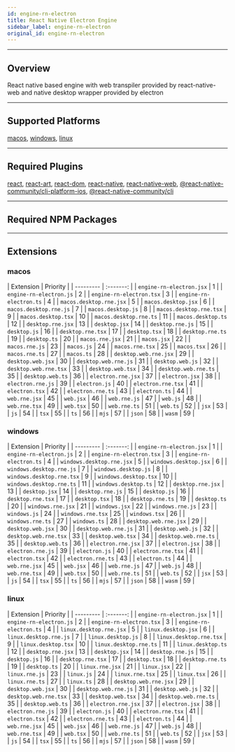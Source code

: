 ```yaml
---
id: engine-rn-electron
title: React Native Electron Engine
sidebar_label: engine-rn-electron
original_id: engine-rn-electron
---
```


<!-- <img className="header-image" src="https://renative.org/img/ic_engine.png" width="50" height="50" /> -->

<!--AUTO_GENERATED_START-->


---
## Overview

React native based engine with web transpiler provided by react-native-web and native desktop wrapper provided by electron

---
## Supported Platforms

[macos](platforms/macos.md), [windows](platforms/windows.md), [linux](platforms/linux.md)

---
## Required Plugins

[react](../plugins/overview#react), [react-art](../plugins/overview#react-art), [react-dom](../plugins/overview#react-dom), [react-native](../plugins/overview#react-native), [react-native-web](../plugins/overview#react-native-web), [@react-native-community/cli-platform-ios](../plugins/overview#react-native-communitycli-platform-ios), [@react-native-community/cli](../plugins/overview#react-native-communitycli)

---
## Required NPM Packages









---
## Extensions

### macos

| Extension | Priority  |
      | --------- | :-------: |
| `engine-rn-electron.jsx` | 1 |
| `engine-rn-electron.js` | 2 |
| `engine-rn-electron.tsx` | 3 |
| `engine-rn-electron.ts` | 4 |
| `macos.desktop.rne.jsx` | 5 |
| `macos.desktop.jsx` | 6 |
| `macos.desktop.rne.js` | 7 |
| `macos.desktop.js` | 8 |
| `macos.desktop.rne.tsx` | 9 |
| `macos.desktop.tsx` | 10 |
| `macos.desktop.rne.ts` | 11 |
| `macos.desktop.ts` | 12 |
| `desktop.rne.jsx` | 13 |
| `desktop.jsx` | 14 |
| `desktop.rne.js` | 15 |
| `desktop.js` | 16 |
| `desktop.rne.tsx` | 17 |
| `desktop.tsx` | 18 |
| `desktop.rne.ts` | 19 |
| `desktop.ts` | 20 |
| `macos.rne.jsx` | 21 |
| `macos.jsx` | 22 |
| `macos.rne.js` | 23 |
| `macos.js` | 24 |
| `macos.rne.tsx` | 25 |
| `macos.tsx` | 26 |
| `macos.rne.ts` | 27 |
| `macos.ts` | 28 |
| `desktop.web.rne.jsx` | 29 |
| `desktop.web.jsx` | 30 |
| `desktop.web.rne.js` | 31 |
| `desktop.web.js` | 32 |
| `desktop.web.rne.tsx` | 33 |
| `desktop.web.tsx` | 34 |
| `desktop.web.rne.ts` | 35 |
| `desktop.web.ts` | 36 |
| `electron.rne.jsx` | 37 |
| `electron.jsx` | 38 |
| `electron.rne.js` | 39 |
| `electron.js` | 40 |
| `electron.rne.tsx` | 41 |
| `electron.tsx` | 42 |
| `electron.rne.ts` | 43 |
| `electron.ts` | 44 |
| `web.rne.jsx` | 45 |
| `web.jsx` | 46 |
| `web.rne.js` | 47 |
| `web.js` | 48 |
| `web.rne.tsx` | 49 |
| `web.tsx` | 50 |
| `web.rne.ts` | 51 |
| `web.ts` | 52 |
| `jsx` | 53 |
| `js` | 54 |
| `tsx` | 55 |
| `ts` | 56 |
| `mjs` | 57 |
| `json` | 58 |
| `wasm` | 59 |
### windows

| Extension | Priority  |
      | --------- | :-------: |
| `engine-rn-electron.jsx` | 1 |
| `engine-rn-electron.js` | 2 |
| `engine-rn-electron.tsx` | 3 |
| `engine-rn-electron.ts` | 4 |
| `windows.desktop.rne.jsx` | 5 |
| `windows.desktop.jsx` | 6 |
| `windows.desktop.rne.js` | 7 |
| `windows.desktop.js` | 8 |
| `windows.desktop.rne.tsx` | 9 |
| `windows.desktop.tsx` | 10 |
| `windows.desktop.rne.ts` | 11 |
| `windows.desktop.ts` | 12 |
| `desktop.rne.jsx` | 13 |
| `desktop.jsx` | 14 |
| `desktop.rne.js` | 15 |
| `desktop.js` | 16 |
| `desktop.rne.tsx` | 17 |
| `desktop.tsx` | 18 |
| `desktop.rne.ts` | 19 |
| `desktop.ts` | 20 |
| `windows.rne.jsx` | 21 |
| `windows.jsx` | 22 |
| `windows.rne.js` | 23 |
| `windows.js` | 24 |
| `windows.rne.tsx` | 25 |
| `windows.tsx` | 26 |
| `windows.rne.ts` | 27 |
| `windows.ts` | 28 |
| `desktop.web.rne.jsx` | 29 |
| `desktop.web.jsx` | 30 |
| `desktop.web.rne.js` | 31 |
| `desktop.web.js` | 32 |
| `desktop.web.rne.tsx` | 33 |
| `desktop.web.tsx` | 34 |
| `desktop.web.rne.ts` | 35 |
| `desktop.web.ts` | 36 |
| `electron.rne.jsx` | 37 |
| `electron.jsx` | 38 |
| `electron.rne.js` | 39 |
| `electron.js` | 40 |
| `electron.rne.tsx` | 41 |
| `electron.tsx` | 42 |
| `electron.rne.ts` | 43 |
| `electron.ts` | 44 |
| `web.rne.jsx` | 45 |
| `web.jsx` | 46 |
| `web.rne.js` | 47 |
| `web.js` | 48 |
| `web.rne.tsx` | 49 |
| `web.tsx` | 50 |
| `web.rne.ts` | 51 |
| `web.ts` | 52 |
| `jsx` | 53 |
| `js` | 54 |
| `tsx` | 55 |
| `ts` | 56 |
| `mjs` | 57 |
| `json` | 58 |
| `wasm` | 59 |
### linux

| Extension | Priority  |
      | --------- | :-------: |
| `engine-rn-electron.jsx` | 1 |
| `engine-rn-electron.js` | 2 |
| `engine-rn-electron.tsx` | 3 |
| `engine-rn-electron.ts` | 4 |
| `linux.desktop.rne.jsx` | 5 |
| `linux.desktop.jsx` | 6 |
| `linux.desktop.rne.js` | 7 |
| `linux.desktop.js` | 8 |
| `linux.desktop.rne.tsx` | 9 |
| `linux.desktop.tsx` | 10 |
| `linux.desktop.rne.ts` | 11 |
| `linux.desktop.ts` | 12 |
| `desktop.rne.jsx` | 13 |
| `desktop.jsx` | 14 |
| `desktop.rne.js` | 15 |
| `desktop.js` | 16 |
| `desktop.rne.tsx` | 17 |
| `desktop.tsx` | 18 |
| `desktop.rne.ts` | 19 |
| `desktop.ts` | 20 |
| `linux.rne.jsx` | 21 |
| `linux.jsx` | 22 |
| `linux.rne.js` | 23 |
| `linux.js` | 24 |
| `linux.rne.tsx` | 25 |
| `linux.tsx` | 26 |
| `linux.rne.ts` | 27 |
| `linux.ts` | 28 |
| `desktop.web.rne.jsx` | 29 |
| `desktop.web.jsx` | 30 |
| `desktop.web.rne.js` | 31 |
| `desktop.web.js` | 32 |
| `desktop.web.rne.tsx` | 33 |
| `desktop.web.tsx` | 34 |
| `desktop.web.rne.ts` | 35 |
| `desktop.web.ts` | 36 |
| `electron.rne.jsx` | 37 |
| `electron.jsx` | 38 |
| `electron.rne.js` | 39 |
| `electron.js` | 40 |
| `electron.rne.tsx` | 41 |
| `electron.tsx` | 42 |
| `electron.rne.ts` | 43 |
| `electron.ts` | 44 |
| `web.rne.jsx` | 45 |
| `web.jsx` | 46 |
| `web.rne.js` | 47 |
| `web.js` | 48 |
| `web.rne.tsx` | 49 |
| `web.tsx` | 50 |
| `web.rne.ts` | 51 |
| `web.ts` | 52 |
| `jsx` | 53 |
| `js` | 54 |
| `tsx` | 55 |
| `ts` | 56 |
| `mjs` | 57 |
| `json` | 58 |
| `wasm` | 59 |



<!--AUTO_GENERATED_END-->
